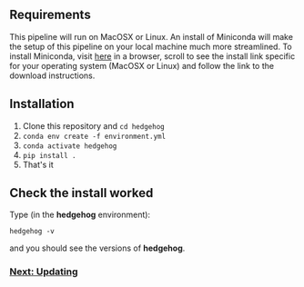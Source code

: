 ## Requirements

This pipeline will run on MacOSX or Linux. An install of Miniconda will make the setup of this pipeline on your local machine much more streamlined. To install Miniconda, visit [here](https://docs.conda.io/en/latest/miniconda.html) in a browser, scroll to see the install link specific for your operating system (MacOSX or Linux) and follow the link to the download instructions. 

## Installation

1. Clone this repository and ``cd hedgehog``
2. ``conda env create -f environment.yml``
3. ``conda activate hedgehog``
4. ``pip install .``
5. That's it

## Check the install worked

Type (in the <strong>hedgehog</strong> environment):

```
hedgehog -v
```
and you should see the versions of <strong>hedgehog</strong>.

### [Next: Updating](./updating.md)
